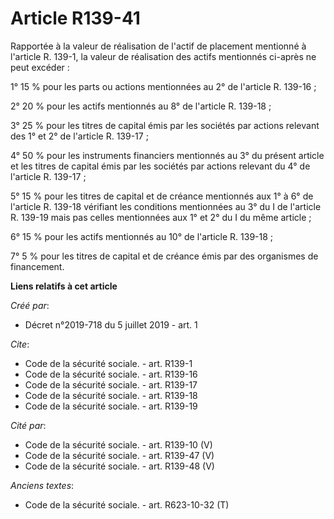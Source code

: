 # Article R139-41

Rapportée à la valeur de réalisation de l'actif de placement mentionné à l'article R. 139-1, la valeur de réalisation des
actifs mentionnés ci-après ne peut excéder : 

1° 15 % pour les parts ou actions mentionnées au 2° de l'article R. 139-16 ; 

2° 20 % pour les actifs mentionnés au 8° de l'article R. 139-18 ; 

3° 25 % pour les titres de capital émis par les sociétés par actions relevant des 1° et 2° de l'article R. 139-17 ; 

4° 50 % pour les instruments financiers mentionnés au 3° du présent article et les titres de capital émis par les sociétés
par actions relevant du 4° de l'article R. 139-17 ; 

5° 15 % pour les titres de capital et de créance mentionnés aux 1° à 6° de l'article R. 139-18 vérifiant les conditions
mentionnées au 3° du I de l'article R. 139-19 mais pas celles mentionnées aux 1° et 2° du I du même article ; 

6° 15 % pour les actifs mentionnés au 10° de l'article R. 139-18 ; 

7° 5 % pour les titres de capital et de créance émis par des organismes de financement.

**Liens relatifs à cet article**

_Créé par_:

  - Décret n°2019-718 du 5 juillet 2019 - art. 1

_Cite_:

  - Code de la sécurité sociale. - art. R139-1
  - Code de la sécurité sociale. - art. R139-16
  - Code de la sécurité sociale. - art. R139-17
  - Code de la sécurité sociale. - art. R139-18
  - Code de la sécurité sociale. - art. R139-19

_Cité par_:

  - Code de la sécurité sociale. - art. R139-10 (V)
  - Code de la sécurité sociale. - art. R139-47 (V)
  - Code de la sécurité sociale. - art. R139-48 (V)

_Anciens textes_:

  - Code de la sécurité sociale. - art. R623-10-32 (T)
